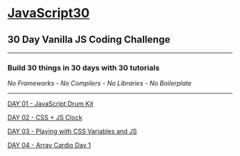 # [JavaScript30](https://javascript30.com/)

## **30 Day Vanilla JS Coding Challenge**

---

### **Build 30 things in 30 days with 30 tutorials**

*No Frameworks* - *No Compilers* - *No Libraries* - *No Boilerplate*

---

[DAY 01 - JavaScript Drum Kit](https://github.com/TravelTimN/javascript30/blob/master/day-01/README.md)

[DAY 02 - CSS + JS Clock](https://github.com/TravelTimN/javascript30/blob/master/day-02/README.md)

[DAY 03 - Playing with CSS Variables and JS](https://github.com/TravelTimN/javascript30/blob/master/day-03/README.md)

[DAY 04 - Array Cardio Day 1](https://github.com/TravelTimN/javascript30/blob/master/day-04/README.md)